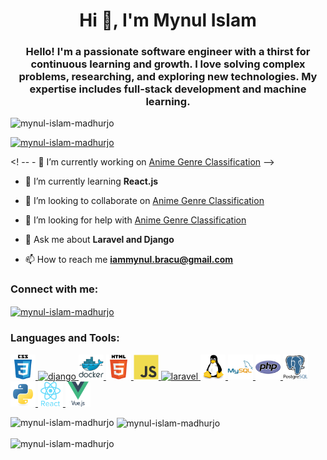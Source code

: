 <h1 align="center">Hi 👋, I'm Mynul Islam</h1>
<h3 align="center">Hello! I'm a passionate software engineer with a thirst for continuous learning and growth. I love solving complex problems, researching, and exploring new technologies. My expertise includes full-stack development and machine learning.</h3>

<p align="left"> <img src="https://komarev.com/ghpvc/?username=mynul-islam-madhurjo&label=Profile%20views&color=0e75b6&style=flat" alt="mynul-islam-madhurjo" /> </p>

<p align="left"> <a href="https://github.com/ryo-ma/github-profile-trophy"><img src="https://github-profile-trophy.vercel.app/?username=mynul-islam-madhurjo" alt="mynul-islam-madhurjo" /></a> </p>

<! -- - 🔭 I’m currently working on [Anime Genre Classification](https://github.com/mynul-islam-madhurjo/Anime-Genre-Classification) --> 

- 🌱 I’m currently learning **React.js**

- 👯 I’m looking to collaborate on [Anime Genre Classification](https://github.com/mynul-islam-madhurjo/Anime-Genre-Classification)

- 🤝 I’m looking for help with [Anime Genre Classification](https://github.com/mynul-islam-madhurjo/Anime-Genre-Classification)

- 💬 Ask me about **Laravel and Django**

- 📫 How to reach me **iammynul.bracu@gmail.com**

<h3 align="left">Connect with me:</h3>
<p align="left">
<a href="https://linkedin.com/in/mynul-islam-madhurjo" target="blank"><img align="center" src="https://raw.githubusercontent.com/rahuldkjain/github-profile-readme-generator/master/src/images/icons/Social/linked-in-alt.svg" alt="mynul-islam-madhurjo" height="30" width="40" /></a>
</p>

<h3 align="left">Languages and Tools:</h3>
<p align="left"> <a href="https://www.w3schools.com/css/" target="_blank" rel="noreferrer"> <img src="https://raw.githubusercontent.com/devicons/devicon/master/icons/css3/css3-original-wordmark.svg" alt="css3" width="40" height="40"/> </a> <a href="https://www.djangoproject.com/" target="_blank" rel="noreferrer"> <img src="https://cdn.worldvectorlogo.com/logos/django.svg" alt="django" width="40" height="40"/> </a> <a href="https://www.docker.com/" target="_blank" rel="noreferrer"> <img src="https://raw.githubusercontent.com/devicons/devicon/master/icons/docker/docker-original-wordmark.svg" alt="docker" width="40" height="40"/> </a> <a href="https://www.w3.org/html/" target="_blank" rel="noreferrer"> <img src="https://raw.githubusercontent.com/devicons/devicon/master/icons/html5/html5-original-wordmark.svg" alt="html5" width="40" height="40"/> </a> <a href="https://developer.mozilla.org/en-US/docs/Web/JavaScript" target="_blank" rel="noreferrer"> <img src="https://raw.githubusercontent.com/devicons/devicon/master/icons/javascript/javascript-original.svg" alt="javascript" width="40" height="40"/> </a> <a href="https://laravel.com/" target="_blank" rel="noreferrer"> <img src="https://upload.wikimedia.org/wikipedia/commons/thumb/9/9a/Laravel.svg/120px-Laravel.svg.png" alt="laravel" width="40" height="40"/> </a> <a href="https://www.linux.org/" target="_blank" rel="noreferrer"> <img src="https://raw.githubusercontent.com/devicons/devicon/master/icons/linux/linux-original.svg" alt="linux" width="40" height="40"/> </a> <a href="https://www.mysql.com/" target="_blank" rel="noreferrer"> <img src="https://raw.githubusercontent.com/devicons/devicon/master/icons/mysql/mysql-original-wordmark.svg" alt="mysql" width="40" height="40"/> </a> <a href="https://www.php.net" target="_blank" rel="noreferrer"> <img src="https://raw.githubusercontent.com/devicons/devicon/master/icons/php/php-original.svg" alt="php" width="40" height="40"/> </a> <a href="https://www.postgresql.org" target="_blank" rel="noreferrer"> <img src="https://raw.githubusercontent.com/devicons/devicon/master/icons/postgresql/postgresql-original-wordmark.svg" alt="postgresql" width="40" height="40"/> </a> <a href="https://www.python.org" target="_blank" rel="noreferrer"> <img src="https://raw.githubusercontent.com/devicons/devicon/master/icons/python/python-original.svg" alt="python" width="40" height="40"/> </a> <a href="https://reactjs.org/" target="_blank" rel="noreferrer"> <img src="https://raw.githubusercontent.com/devicons/devicon/master/icons/react/react-original-wordmark.svg" alt="react" width="40" height="40"/> </a> <a href="https://vuejs.org/" target="_blank" rel="noreferrer"> <img src="https://raw.githubusercontent.com/devicons/devicon/master/icons/vuejs/vuejs-original-wordmark.svg" alt="vuejs" width="40" height="40"/> </a> </p>

<p><img align="left" src="https://github-readme-stats.vercel.app/api/top-langs?username=mynul-islam-madhurjo&show_icons=true&locale=en&layout=compact" alt="mynul-islam-madhurjo" /></p>

<p>&nbsp;<img align="center" src="https://github-readme-stats.vercel.app/api?username=mynul-islam-madhurjo&show_icons=true&locale=en" alt="mynul-islam-madhurjo" /></p>

<p><img align="center" src="https://github-readme-streak-stats.herokuapp.com/?user=mynul-islam-madhurjo&" alt="mynul-islam-madhurjo" /></p>

